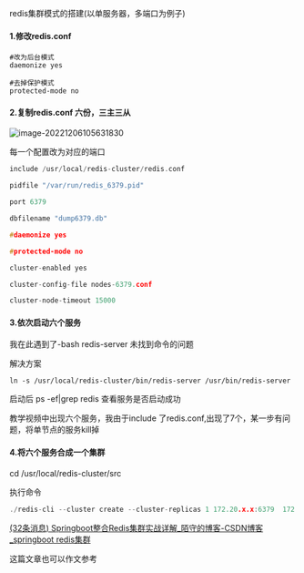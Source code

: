 redis集群模式的搭建(以单服务器，多端口为例子)

#### 1.修改redis.conf

```
#改为后台模式
daemonize yes

#去掉保护模式
protected-mode no
```



#### 2.复制redis.conf 六份，三主三从

![image-20221206105631830](C:\Users\Lenovo\AppData\Roaming\Typora\typora-user-images\image-20221206105631830.png)

每一个配置改为对应的端口

```C
include /usr/local/redis-cluster/redis.conf

pidfile "/var/run/redis_6379.pid"

port 6379

dbfilename "dump6379.db"

#daemonize yes

#protected-mode no

cluster-enabled yes

cluster-config-file nodes-6379.conf

cluster-node-timeout 15000


```

#### 3.依次启动六个服务

我在此遇到了-bash redis-server 未找到命令的问题

解决方案

```
ln -s /usr/local/redis-cluster/bin/redis-server /usr/bin/redis-server
```

启动后 ps -ef|grep redis 查看服务是否启动成功

教学视频中出现六个服务，我由于include 了redis.conf,出现了7个，某一步有问题，将单节点的服务kill掉

#### 4.将六个服务合成一个集群

cd /usr/local/redis-cluster/src

执行命令

```c
./redis-cli --cluster create --cluster-replicas 1 172.20.x.x:6379  172.20.x.x:6380  172.20.x.x:6381  172.20.x.x:6389  172.20.x.x:6390  172.20.x.x:6391
```

[(32条消息) Springboot整合Redis集群实战详解_陌守的博客-CSDN博客_springboot redis集群](https://blog.csdn.net/qq_36763419/article/details/126055960)

这篇文章也可以作文参考